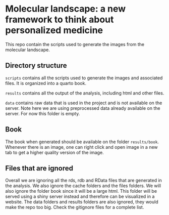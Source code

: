 # Molecular landscape: a new framework to think about personalized medicine

This repo contain the scripts used to generate the images from the 
molecular landscape.

## Directory structure

`scripts` contains all the scripts used to generate the images
and associated files. It is organized into a quarto book.

`results` contains all the output of the analysis, including
html and other files. 

`data` contains raw data that is used in the project and is not available
on the server. Note here we are using preprocessed data already available on
the server. For now this folder is empty. 

## Book

The book when generated should be available on the folder `results/book`. 
Whenever there is an image, one can right click and open image in a new tab
to get a higher quality version of the image.

## Files that are ignored

Overall we are ignoring all the rds, rdb and RData files that are generated
in the analysis. We also ignore the cache folders and the files folders.
We will also ignore the folder book since it will be a large html. This folder
will be served using a shiny server instead and therefore can be visualized
in a website. The data folders and results folders are also ignored, they would
make the repo too big. Check the gitignore files for a complete list. 
